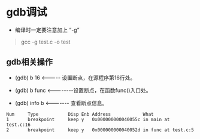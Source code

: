 # gdb调试

- 编译时一定要注意加上 “-g” 
> gcc -g test.c -o test

## gdb相关操作

- (gdb) b 16    <----- 设置断点，在源程序第16行处。

- (gdb) b func  <--------设置断点，在函数func()入口处。

- (gdb) info b    <------- 查看断点信息。

```
Num     Type           Disp Enb Address            What
1       breakpoint     keep y   0x000000000040055c in main at test.c:16
2       breakpoint     keep y   0x000000000040052d in func at test.c:5

```